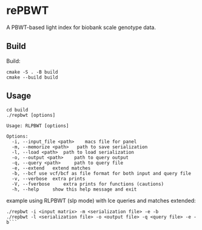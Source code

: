 # rePBWT
A PBWT-based light index  for biobank scale genotype data.

## Build
Build:
```
cmake -S . -B build 
cmake --build build
```
## Usage
```
cd build
./repbwt [options]
```
```
Usage: RLPBWT [options]

Options:
  -i, --input_file <path>	 macs file for panel
  -m, --memorize <path>	  path to save serialization 
  -l, --load <path>	 path to load serialization
  -o, --output <path>	 path to query output
  -q, --query <path>	 path to query file
  -e, --extend	 extend matches 
  -b, --bcf	use vcf/bcf as file format for both input and query file
  -v, --verbose	 extra prints
  -V, --fverbose	 extra prints for functions (cautions)
  -h, --help	 show this help message and exit
```

example using RLPBWT (slp mode) with lce queries and matches extended:

```
./repbwt -i <input matrix> -m <serialization file> -e -b
./repbwt -l <serialization file> -o <output file> -q <query file> -e -b```

